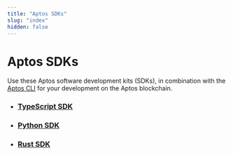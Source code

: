 ```yaml
---
title: "Aptos SDKs"
slug: "index"
hidden: false
---
```


# Aptos SDKs

Use these Aptos software development kits (SDKs), in combination with the [Aptos CLI](/cli-tools/aptos-cli-tool/use-aptos-cli.md) for your development on the Aptos blockchain. 

- ### [TypeScript SDK](ts-sdk/index.md)

- ### [Python SDK](python-sdk.md)

- ### [Rust SDK](rust-sdk.md)
